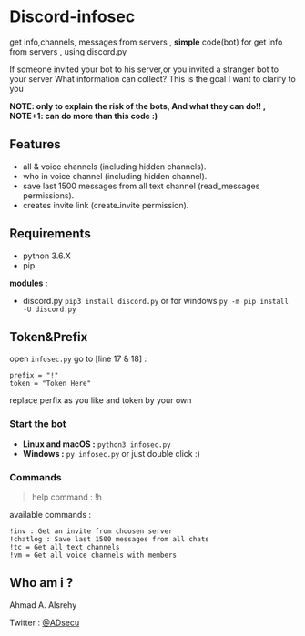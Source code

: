 # Discord-infosec
get info,channels, messages from servers , 
**simple** code(bot) for get info from servers , using discord.py

If someone invited your bot to his server,or you invited a stranger bot to your server 
What information can collect? This is the goal I want to clarify to you

**NOTE: only to explain the risk of the bots, And what they can do!! , NOTE+1: can do more than this code :)**


## Features
- all & voice channels (including hidden channels).
- who in voice channel (including hidden channel).
- save last 1500 messages from all text channel (read_messages permissions).
- creates invite link (createـinvite permission).


## Requirements
- python 3.6.X
- pip

**modules :**
- discord.py 
`pip3 install discord.py` or for windows `py -m pip install -U discord.py`



## Token&Prefix
open `infosec.py` go to [line 17 & 18] :
```
prefix = "!"
token = "Token Here"
```
replace perfix as you like and token by your own

### Start the bot
 - **Linux and macOS :** `python3 infosec.py` 
 - **Windows :** `py infosec.py` or just double click :) 
 
 
### Commands 
> help command : !h

available commands :
```
!inv : Get an invite from choosen server
!chatlog : Save last 1500 messages from all chats
!tc = Get all text channels
!vm = Get all voice channels with members
```

 ## Who am i ?
 Ahmad A. Alsrehy
 
 Twitter : [@ADsecu](http://twitter.com/adsecu) 
 
